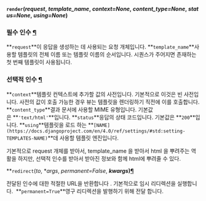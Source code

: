 **`render`(*request*, *template_name*, *context=None*, *content_type=None*, *status=None*, *using=None*)**

### **필수 인수 [¶](https://docs.djangoproject.com/en/4.0/topics/http/shortcuts/#required-arguments)**

**`request`**이 응답을 생성하는 데 사용되는 요청 개체입니다.
**`template_name`**사용할 템플릿의 전체 이름 또는 템플릿 이름의 순서입니다. 시퀀스가 주어지면 존재하는 첫 번째 템플릿이 사용됩니다.

### **선택적 인수 [¶](https://docs.djangoproject.com/en/4.0/topics/http/shortcuts/#optional-arguments)**

**`context`**템플릿 컨텍스트에 추가할 값의 사전입니다. 기본적으로 이것은 빈 사전입니다. 사전의 값이 호출 가능한 경우 뷰는 템플릿을 렌더링하기 직전에 이를 호출합니다.
**`content_type`**결과 문서에 사용할 MIME 유형입니다. 기본값은 **`'text/html'`**입니다.
**`status`**응답의 상태 코드입니다. 기본값은 **`200`**입니다.
**`using`**템플릿을 로드 하는 **`[NAME](https://docs.djangoproject.com/en/4.0/ref/settings/#std:setting-TEMPLATES-NAME)`**데 사용할 템플릿 엔진입니다.

기본적으로 request 개체를 받아서, template_name 을 받아서 html 을 뿌려주는 역활을 하지만, 선택적 인수를 받아서 받아진 정보와 함께 html에 뿌려줄 수 있다.

**`redirect`(*to*, **args*, *permanent=False*, ***kwargs*)[¶](https://docs.djangoproject.com/en/4.0/topics/http/shortcuts/#django.shortcuts.redirect)**

전달된 인수에 대한 적절한 URL을 반환합니다 .
기본적으로 임시 리디렉션을 실행합니다. 
**`permanent=True`**영구 리디렉션을 발행하기 위해 전달 합니다.